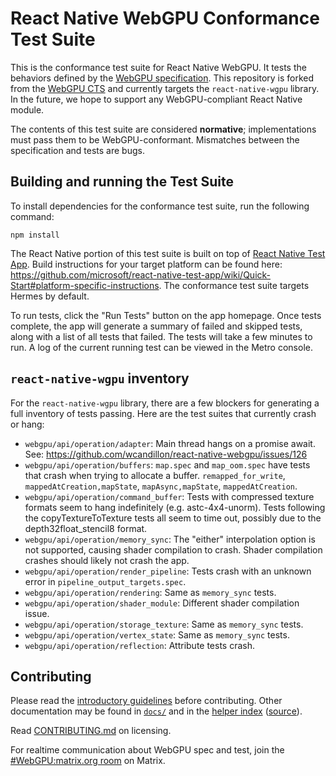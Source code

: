 # React Native WebGPU Conformance Test Suite

This is the conformance test suite for React Native WebGPU.
It tests the behaviors defined by the [WebGPU specification](https://gpuweb.github.io/gpuweb/). This repository is forked from the [WebGPU CTS](https://github.com/gpuweb/cts) and currently targets the `react-native-wgpu` library. In the future, we hope to support any WebGPU-compliant React Native module.

The contents of this test suite are considered **normative**; implementations must pass
them to be WebGPU-conformant. Mismatches between the specification and tests are bugs.

## Building and running the Test Suite

To install dependencies for the conformance test suite, run the following command:

```
npm install
```

The React Native portion of this test suite is built on top of [React Native Test App](https://github.com/microsoft/react-native-test-app). Build instructions for your target platform can be found here: https://github.com/microsoft/react-native-test-app/wiki/Quick-Start#platform-specific-instructions. The conformance test suite targets Hermes by default.

To run tests, click the "Run Tests" button on the app homepage. Once tests complete, the app will generate a summary of failed and skipped tests, along with a list of all tests that failed. The tests will take a few minutes to run. A log of the current running test can be viewed in the Metro console.

## `react-native-wgpu` inventory

For the `react-native-wgpu` library, there are a few blockers for generating a full inventory of tests passing. Here are the test suites that currently crash or hang:

- `webgpu/api/operation/adapter`: Main thread hangs on a promise await. See: https://github.com/wcandillon/react-native-webgpu/issues/126
- `webgpu/api/operation/buffers`: `map.spec` and `map_oom.spec` have tests that crash when trying to allocate a buffer. `remapped_for_write`, `mappedAtCreation,mapState`, `mapAsync,mapState`, `mappedAtCreation`.
- `webgpu/api/operation/command_buffer`: Tests with compressed texture formats seem to hang indefinitely (e.g. astc-4x4-unorm). Tests following the copyTextureToTexture tests all seem to time out, possibly due to the depth32float_stencil8 format.
- `webgpu/api/operation/memory_sync`: The "either" interpolation option is not supported, causing shader compilation to crash. Shader compilation crashes should likely not crash the app.
- `webgpu/api/operation/render_pipeline`: Tests crash with an unknown error in `pipeline_output_targets.spec`.
- `webgpu/api/operation/rendering`: Same as `memory_sync` tests.
- `webgpu/api/operation/shader_module`: Different shader compilation issue.
- `webgpu/api/operation/storage_texture`: Same as `memory_sync` tests.
- `webgpu/api/operation/vertex_state`: Same as `memory_sync` tests.
- `webgpu/api/operation/reflection`: Attribute tests crash.

## Contributing

Please read the [introductory guidelines](docs/intro/README.md) before contributing.
Other documentation may be found in [`docs/`](docs/) and in the [helper index](https://gpuweb.github.io/cts/docs/tsdoc/) ([source](docs/helper_index.txt)).

Read [CONTRIBUTING.md](CONTRIBUTING.md) on licensing.

For realtime communication about WebGPU spec and test, join the
[#WebGPU:matrix.org room](https://app.element.io/#/room/#WebGPU:matrix.org)
on Matrix.
